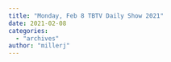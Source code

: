 ```yaml
---
title: "Monday, Feb 8 TBTV Daily Show 2021"
date: 2021-02-08
categories: 
  - "archives"
author: "millerj"
---
```



